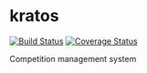 # kratos

[![Build Status](https://travis-ci.org/tlammi/kratos.svg?branch=master)](https://travis-ci.org/tlammi/kratos)
[![Coverage Status](https://coveralls.io/repos/github/tlammi/kratos/badge.svg?branch=master)](https://coveralls.io/github/tlammi/kratos?branch=master)

Competition management system
